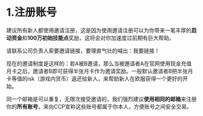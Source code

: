 # 1.注册账号

建议所有新人都使用邀请注册，这是因为使用邀请注册可以为你带来一笔丰厚的**启动资金**和**100万初始技能点**奖励，这将会对你加速度过前期有巨大帮助。

请联系公司负责人索要邀请链接，要理直气壮的喊出：我要链接！

现在的邀请制度是这样的：若A被B邀请，那么当被邀请者A在官网使用现金充值月卡之后，邀请者B即可获得半张月卡作为邀请奖励。一般默认邀请者B把半张月卡等值的isk（游戏内货币）返还给新人，来帮助新人在欧服获得一个更好的开始。

同一个邮箱是可以重复，无限次接受邀请的，我们强烈建议**使用相同的邮箱**来注册你的**所有账号**，来向CCP宣称这些账号都属于你本人，方便账号之间安全交易。

